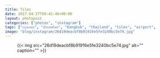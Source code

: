 ```yaml
---
title: Tiles
date: 2017-04-27T09:42:46+00:00
layout: photopost
categories: ["photos", "instagram"]
tags: ["กรุงเทพฯ", "ประเทศไทย", "bangkok", "thailand", "tiles", "airport", "suvarnabhumiairport", "ceramics", "colours", "patterns"]
image: "blog/instagram/26d19deacbf8b91916e5fe3240bc5e74.jpg"
---
```


<figure class="photo photo--square">
  {{< img src="26d19deacbf8b91916e5fe3240bc5e74.jpg" alt="" caption="" >}}

</figure>


